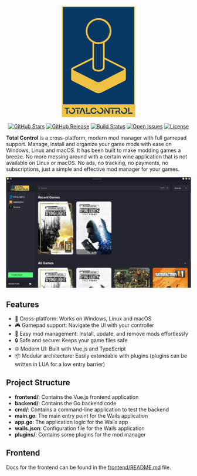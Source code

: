 <p align="center">
  <img src="https://raw.githubusercontent.com/Subtixx/total-control/main/frontend/src/assets/logo.svg" alt="Total Control Logo" width="200">
</p>
<p align="center">
    <a href="https://github.com/Subtixx/total-control/stargazers"><img src="https://img.shields.io/github/stars/Subtixx/total-control?style=flat-square" alt="GitHub Stars"></a>
    <a href="https://github.com/Subtixx/total-control/releases"><img src="https://img.shields.io/github/v/release/Subtixx/total-control?style=flat-square" alt="GitHub Release"></a>
    <a href="https://github.com/Subtixx/total-control/actions"><img src="https://img.shields.io/github/actions/workflow/status/Subtixx/total-control/wails.yml?branch=main&style=flat-square" alt="Build Status"></a>
    <a href="https://github.com/Subtixx/total-control/issues"><img src="https://img.shields.io/github/issues/Subtixx/total-control?style=flat-square" alt="Open Issues"></a>
    <a href="https://github.com/Subtixx/total-control/blob/main/.github/LICENSE"><img src="https://img.shields.io/github/license/Subtixx/total-control?style=flat-square" alt="License"></a>
</p>

**Total Control** is a cross-platform, modern mod manager with full gamepad support. Manage, install and organize your
game mods with ease on Windows, Linux and macOS. It has been built to make modding games a breeze.
No more messing around with a certain wine application that is not available on Linux or macOS.
No ads, no tracking, no payments, no subscriptions, just a simple and effective mod manager for your games.

![![Total Control Screenshot](https://raw.githubusercontent.com/Subtixx/total-control/main/.github/preview-ui.png)](https://raw.githubusercontent.com/Subtixx/total-control/main/.github/preview-ui.png)

## Features

- 🚀 Cross-platform: Works on Windows, Linux and macOS
- 🎮 Gamepad support: Navigate the UI with your controller
- 🧩 Easy mod management: Install, update, and remove mods effortlessly
- 🔒 Safe and secure: Keeps your game files safe
- 🌐 Modern UI: Built with Vue.js and TypeScript
- 📦 Modular architecture: Easily extendable with plugins (plugins can be written in LUA for a low entry barrier)

## Project Structure

- **frontend/**: Contains the Vue.js frontend application
- **backend/**: Contains the Go backend code
- **cmd/**: Contains a command-line application to test the backend
- **main.go**: The main entry point for the Wails application
- **app.go**: The application logic for the Wails app
- **wails.json**: Configuration file for the Wails application
- **plugins/**: Contains some plugins for the mod manager

## Frontend

Docs for the frontend can be found in the [frontend/README.md](../frontend/README.md) file.